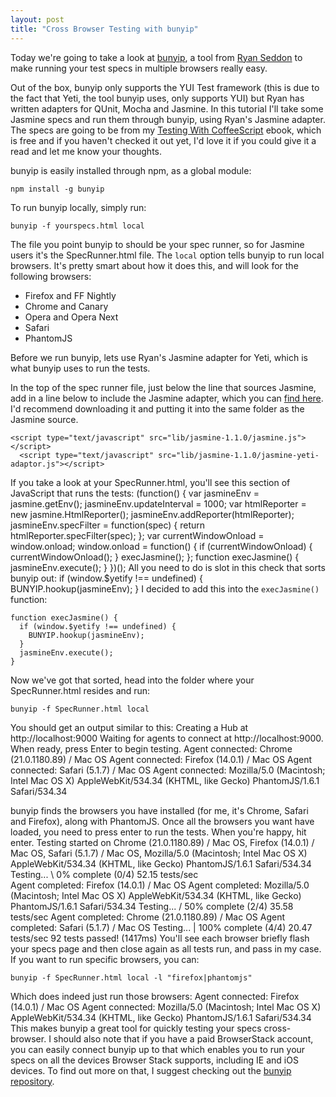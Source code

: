```yaml
---
layout: post
title: "Cross Browser Testing with bunyip"
---
```


Today we're going to take a look at [bunyip](https://github.com/ryanseddon/bunyip), a tool from [Ryan Seddon](http://twitter.com/ryanseddon) to make running your test specs in multiple browsers really easy.

Out of the box, bunyip only supports the YUI Test framework (this is due to the fact that Yeti, the tool bunyip uses, only supports YUI) but Ryan has written adapters for QUnit, Mocha and Jasmine. In this tutorial I'll take some Jasmine specs and run them through bunyip, using Ryan's Jasmine adapter. The specs are going to be from my [Testing With CoffeeScript](https://efendibooks.com/minibooks/testing-with-coffeescript) ebook, which is free and if you haven't checked it out yet, I'd love it if you could give it a read and let me know your thoughts.

bunyip is easily installed through npm, as a global module:

    npm install -g bunyip

To run bunyip locally, simply run:

    bunyip -f yourspecs.html local

The file you point bunyip to should be your spec runner, so for Jasmine users it's the SpecRunner.html file. The `local` option tells bunyip to run local browsers. It's pretty smart about how it does this, and will look for the following browsers:

* Firefox and FF Nightly
* Chrome and Canary
* Opera and Opera Next
* Safari
* PhantomJS

Before we run bunyip, lets use Ryan's Jasmine adapter for Yeti, which is what bunyip uses to run the tests.

In the top of the spec runner file, just below the line that sources Jasmine, add in a line below to include the Jasmine adapter, which you can [find here](https://github.com/ryanseddon/yeti-adaptors/blob/master/jasmine/jasmine-yeti-adaptor.js). I'd recommend downloading it and putting it into the same folder as the Jasmine source.

    <script type="text/javascript" src="lib/jasmine-1.1.0/jasmine.js"></script>
      <script type="text/javascript" src="lib/jasmine-1.1.0/jasmine-yeti-adaptor.js"></script>

If you take a look at your SpecRunner.html, you'll see this section of JavaScript that runs the tests:
(function() {
var jasmineEnv = jasmine.getEnv();
jasmineEnv.updateInterval = 1000;
var htmlReporter = new jasmine.HtmlReporter();
jasmineEnv.addReporter(htmlReporter);
jasmineEnv.specFilter = function(spec) {
return htmlReporter.specFilter(spec);
};
var currentWindowOnload = window.onload;
window.onload = function() {
if (currentWindowOnload) {
currentWindowOnload();
}
execJasmine();
};
function execJasmine() {
jasmineEnv.execute();
}
})();
All you need to do is slot in this check that sorts bunyip out:
if (window.$yetify !== undefined) {
BUNYIP.hookup(jasmineEnv);
}
I decided to add this into the `execJasmine()` function:

    function execJasmine() {
      if (window.$yetify !== undefined) {
        BUNYIP.hookup(jasmineEnv);
      }
      jasmineEnv.execute();
    }


Now we've got that sorted, head into the folder where your SpecRunner.html resides and run:

    bunyip -f SpecRunner.html local

You should get an output similar to this:
Creating a Hub at http://localhost:9000
Waiting for agents to connect at http://localhost:9000.
When ready, press Enter to begin testing.
Agent connected: Chrome (21.0.1180.89) / Mac OS
Agent connected: Firefox (14.0.1) / Mac OS
Agent connected: Safari (5.1.7) / Mac OS
Agent connected: Mozilla/5.0 (Macintosh; Intel Mac OS X) AppleWebKit/534.34 (KHTML, like Gecko) PhantomJS/1.6.1 Safari/534.34

bunyip finds the browsers you have installed (for me, it's Chrome, Safari and Firefox), along with PhantomJS. Once all the browsers you want have loaded, you need to press enter to run the tests. When you're happy, hit enter.
Testing started on Chrome (21.0.1180.89) / Mac OS, Firefox (14.0.1) / Mac OS, Safari (5.1.7) / Mac OS, Mozilla/5.0 (Macintosh; Intel Mac OS X) AppleWebKit/534.34 (KHTML, like Gecko) PhantomJS/1.6.1 Safari/534.34
Testing... \ 0% complete (0/4) 52.15 tests/sec  
 Agent completed: Firefox (14.0.1) / Mac OS
Agent completed: Mozilla/5.0 (Macintosh; Intel Mac OS X) AppleWebKit/534.34 (KHTML, like Gecko) PhantomJS/1.6.1 Safari/534.34
Testing... / 50% complete (2/4) 35.58 tests/sec
Agent completed: Chrome (21.0.1180.89) / Mac OS
Agent completed: Safari (5.1.7) / Mac OS
Testing... | 100% complete (4/4) 20.47 tests/sec 92 tests passed! (1417ms)
You'll see each browser briefly flash your specs page and then close again as all tests run, and pass in my case. If you want to run specific browsers, you can:

    bunyip -f SpecRunner.html local -l "firefox|phantomjs"

Which does indeed just run those browsers:
Agent connected: Firefox (14.0.1) / Mac OS
Agent connected: Mozilla/5.0 (Macintosh; Intel Mac OS X) AppleWebKit/534.34 (KHTML, like Gecko) PhantomJS/1.6.1 Safari/534.34
This makes bunyip a great tool for quickly testing your specs cross-browser. I should also note that if you have a paid BrowserStack account, you can easily connect bunyip up to that which enables you to run your specs on all the devices Browser Stack supports, including IE and iOS devices. To find out more on that, I suggest checking out the [bunyip repository](https://github.com/ryanseddon/bunyip).
